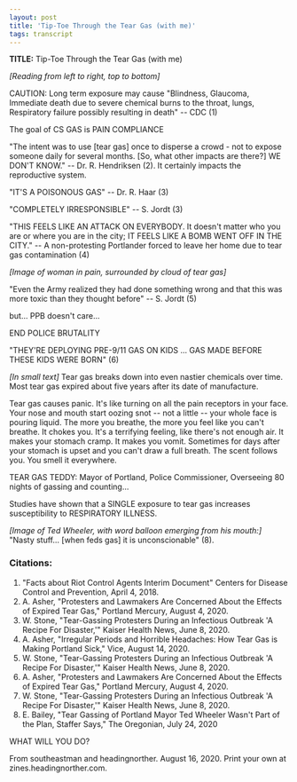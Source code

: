 ```yaml
---
layout: post
title: 'Tip-Toe Through the Tear Gas (with me)'
tags: transcript
---
```


**TITLE:** Tip-Toe Through the Tear Gas (with me)

*[Reading from left to right, top to bottom]*

CAUTION: Long term exposure may cause "Blindness, Glaucoma, Immediate
death due to severe chemical burns to the throat, lungs, Respiratory
failure possibly resulting in death" -- CDC (1)

The goal of CS GAS is PAIN COMPLIANCE

"The intent was to use [tear gas] once to disperse a crowd - not to
expose someone daily for several months. [So, what other impacts are
there?] WE DON'T KNOW." -- Dr. R. Hendriksen (2). It certainly impacts
the reproductive system.

"IT'S A POISONOUS GAS" -- Dr. R. Haar (3)

"COMPLETELY IRRESPONSIBLE" -- S. Jordt (3)

"THIS FEELS LIKE AN ATTACK ON EVERYBODY. It doesn't matter who you are
or where you are in the city; IT FEELS LIKE A BOMB WENT OFF IN THE
CITY." -- A non-protesting Portlander forced to leave her home due to
tear gas contamination (4)

*[Image of woman in pain, surrounded by cloud of tear gas]*

"Even the Army realized they had done something wrong and that this
was more toxic than they thought before" -- S. Jordt (5)

but... PPB doesn't care...

END POLICE BRUTALITY

"THEY'RE DEPLOYING PRE-9/11 GAS ON KIDS ... GAS MADE BEFORE THESE KIDS
WERE BORN" (6)

*[In small text]* Tear gas breaks down into even nastier chemicals
over time. Most tear gas expired about five years after its date of
manufacture.

Tear gas causes panic. It's like turning on all the pain receptors in
your face. Your nose and mouth start oozing snot -- not a little --
your whole face is pouring liquid. The more you breathe, the more you
feel like you can't breathe. It chokes you. It's a terrifying feeling,
like there's not enough air. It makes your stomach cramp. It makes you
vomit. Sometimes for days after your stomach is upset and you can't
draw a full breath. The scent follows you. You smell it everywhere. 

TEAR GAS TEDDY: Mayor of Portland, Police Commissioner, Overseeing 80
nights of gassing and counting...

Studies have shown that a SINGLE exposure to tear gas increases
susceptibility to RESPIRATORY ILLNESS.

*[Image of Ted Wheeler, with word balloon emerging from his mouth:]*
"Nasty stuff... [when feds gas] it is unconscionable" (8).

### Citations:

1. "Facts about Riot Control Agents Interim Document" Centers for
Disease Control and Prevention, April 4, 2018. 
2. A. Asher, "Protesters and Lawmakers Are Concerned About the Effects
of Expired Tear Gas," Portland Mercury, August 4, 2020. 
3. W. Stone, "Tear-Gassing Protesters During an Infectious Outbreak 'A
Recipe For Disaster,'" Kaiser Health News, June 8, 2020. 
4. A. Asher, "Irregular Periods and Horrible Headaches: How Tear Gas
is Making Portland Sick," Vice, August 14, 2020. 
5. W. Stone, "Tear-Gassing Protesters During an Infectious Outbreak 'A
Recipe For Disaster,'" Kaiser Health News, June 8, 2020. 
6. A. Asher, "Protesters and Lawmakers Are Concerned About the Effects
of Expired Tear Gas," Portland Mercury, August 4, 2020.
7. W. Stone, "Tear-Gassing Protesters During an Infectious Outbreak 'A
Recipe For Disaster,'" Kaiser Health News, June 8, 2020.
8. E. Bailey, "Tear Gassing of Portland Mayor Ted Wheeler Wasn't Part
of the Plan, Staffer Says," The Oregonian, July 24, 2020

WHAT WILL YOU DO?

From southeastman and headingnorther. August 16, 2020. Print your own
at zines.headingnorther.com.
